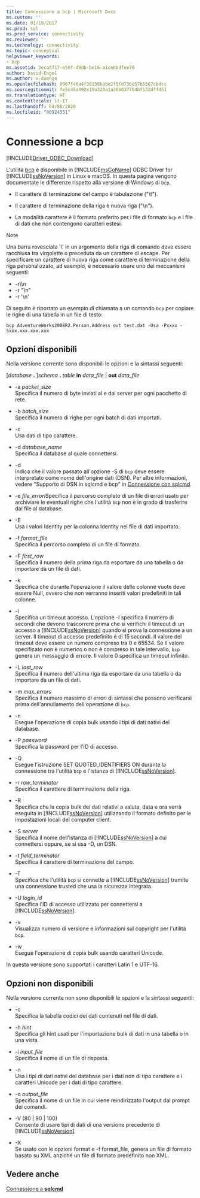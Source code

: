 ```yaml
---
title: Connessione a bcp | Microsoft Docs
ms.custom: ''
ms.date: 01/19/2017
ms.prod: sql
ms.prod_service: connectivity
ms.reviewer: ''
ms.technology: connectivity
ms.topic: conceptual
helpviewer_keywords:
- bcp
ms.assetid: 3eca5717-e50f-40db-be16-a1cebbdfee70
author: David-Engel
ms.author: v-daenge
ms.openlocfilehash: 0967f40a4f38156babe2f5fd736e57b5567cbdcc
ms.sourcegitcommit: fe5c45a492e19a320a1a36b037704bf132dffd51
ms.translationtype: HT
ms.contentlocale: it-IT
ms.lasthandoff: 04/08/2020
ms.locfileid: "80924551"
---
```

# <a name="connecting-with-bcp"></a>Connessione a bcp
[!INCLUDE[Driver_ODBC_Download](../../../includes/driver_odbc_download.md)]

L'utilità [bcp](https://go.microsoft.com/fwlink/?LinkID=190626) è disponibile in [!INCLUDE[msCoName](../../../includes/msconame_md.md)] ODBC Driver for [!INCLUDE[ssNoVersion](../../../includes/ssnoversion-md.md)] in Linux e macOS. In questa pagina vengono documentate le differenze rispetto alla versione di Windows di `bcp`.
  
- Il carattere di terminazione del campo è tabulazione ("\t").  
  
- Il carattere di terminazione della riga è nuova riga ("\n").  
  
- La modalità carattere è il formato preferito per i file di formato `bcp` e i file di dati che non contengono caratteri estesi.  
  
> [!NOTE]  
> Una barra rovesciata '\\' in un argomento della riga di comando deve essere racchiusa tra virgolette o preceduta da un carattere di escape. Per specificare un carattere di nuova riga come carattere di terminazione della riga personalizzato, ad esempio, è necessario usare uno dei meccanismi seguenti:  
>   
> -   -r\\\n  
> -   -r "\n"  
> -   -r '\n'  
  
Di seguito è riportato un esempio di chiamata a un comando `bcp` per copiare le righe di una tabella in un file di testo:  
  
```  
bcp AdventureWorks2008R2.Person.Address out test.dat -Usa -Pxxxx -Sxxx.xxx.xxx.xxx  
```  
  
## <a name="available-options"></a>Opzioni disponibili
Nella versione corrente sono disponibili le opzioni e la sintassi seguenti:  

[_database_ **.** ]_schema_ **.** _table_ **in** _data\_file_ | **out** _data\_file_

- -a *packet_size*  
Specifica il numero di byte inviati al e dal server per ogni pacchetto di rete.  
  
- -b *batch_size*  
Specifica il numero di righe per ogni batch di dati importati.  
  
- -c  
Usa dati di tipo carattere.  
  
- -d *database_name*  
Specifica il database al quale connettersi.  
  
- -d  
Indica che il valore passato all'opzione -S di `bcp` deve essere interpretato come nome dell'origine dati (DSN). Per altre informazioni, vedere "Supporto di DSN in sqlcmd e bcp" in [Connessione con sqlcmd](../../../connect/odbc/linux-mac/connecting-with-sqlcmd.md).  
  
- -e *file_errori*Specifica il percorso completo di un file di errori usato per archiviare le eventuali righe che l'utilità `bcp` non è in grado di trasferire dal file al database.  
  
- -E  
Usa i valori Identity per la colonna Identity nel file di dati importato.  
  
- -f *format_file*  
Specifica il percorso completo di un file di formato.  
  
- -F *first_row*  
Specifica il numero della prima riga da esportare da una tabella o da importare da un file di dati.  
  
- -k  
Specifica che durante l'operazione il valore delle colonne vuote deve essere Null, ovvero che non verranno inseriti valori predefiniti in tali colonne.  
  
- -l  
Specifica un timeout accesso. L'opzione -l specifica il numero di secondi che devono trascorrere prima che si verifichi il timeout di un accesso a [!INCLUDE[ssNoVersion](../../../includes/ssnoversion-md.md)] quando si prova la connessione a un server. Il timeout di accesso predefinito è di 15 secondi. Il valore del timeout deve essere un numero compreso tra 0 e 65534. Se il valore specificato non è numerico o non è compreso in tale intervallo, `bcp` genera un messaggio di errore. Il valore 0 specifica un timeout infinito.
  
- -L *last_row*  
Specifica il numero dell'ultima riga da esportare da una tabella o da importare da un file di dati.  
  
- -m *max_errors*  
Specifica il numero massimo di errori di sintassi che possono verificarsi prima dell'annullamento dell'operazione di `bcp`.  
  
- -n  
Esegue l'operazione di copia bulk usando i tipi di dati nativi del database.  
  
- -P *password*  
Specifica la password per l'ID di accesso.  
  
- -Q  
Esegue l'istruzione SET QUOTED_IDENTIFIERS ON durante la connessione tra l'utilità `bcp` e l'istanza di [!INCLUDE[ssNoVersion](../../../includes/ssnoversion-md.md)].  
  
- -r *row_terminator*  
Specifica il carattere di terminazione della riga.  
  
- -R  
Specifica che la copia bulk dei dati relativi a valuta, data e ora verrà eseguita in [!INCLUDE[ssNoVersion](../../../includes/ssnoversion-md.md)] utilizzando il formato definito per le impostazioni locali del computer client.  
  
- -S *server*  
Specifica il nome dell'istanza di [!INCLUDE[ssNoVersion](../../../includes/ssnoversion-md.md)] a cui connettersi oppure, se si usa -D, un DSN.  
  
- -t *field_terminator*  
Specifica il carattere di terminazione del campo.  
  
- -T  
Specifica che l'utilità `bcp` si connette a [!INCLUDE[ssNoVersion](../../../includes/ssnoversion-md.md)] tramite una connessione trusted che usa la sicurezza integrata.  
  
- -U *login_id*  
Specifica l'ID di accesso utilizzato per connettersi a [!INCLUDE[ssNoVersion](../../../includes/ssnoversion-md.md)].  
  
- -v  
Visualizza numero di versione e informazioni sul copyright per l'utilità `bcp`.  
  
- -w  
Esegue l'operazione di copia bulk usando caratteri Unicode.  
  
In questa versione sono supportati i caratteri Latin 1 e UTF-16.  
  
## <a name="unavailable-options"></a>Opzioni non disponibili
Nella versione corrente non sono disponibili le opzioni e la sintassi seguenti:  

- -c  
Specifica la tabella codici dei dati contenuti nel file di dati.  
  
- -h *hint*  
Specifica gli hint usati per l'importazione bulk di dati in una tabella o in una vista.  
  
- -i *input_file*  
Specifica il nome di un file di risposta.  
  
- -n  
Usa i tipi di dati nativi del database per i dati non di tipo carattere e i caratteri Unicode per i dati di tipo carattere.  
  
- -o *output_file*  
Specifica il nome di un file in cui viene reindirizzato l'output dal prompt dei comandi.  
  
- -V (80 | 90 | 100)  
Consente di usare tipi di dati di una versione precedente di [!INCLUDE[ssNoVersion](../../../includes/ssnoversion-md.md)].  
  
- -X  
Se usato con le opzioni format e -f format_file, genera un file di formato basato su XML anziché un file di formato predefinito non XML.  
  
## <a name="see-also"></a>Vedere anche

[Connessione a **sqlcmd**](../../../connect/odbc/linux-mac/connecting-with-sqlcmd.md)  

